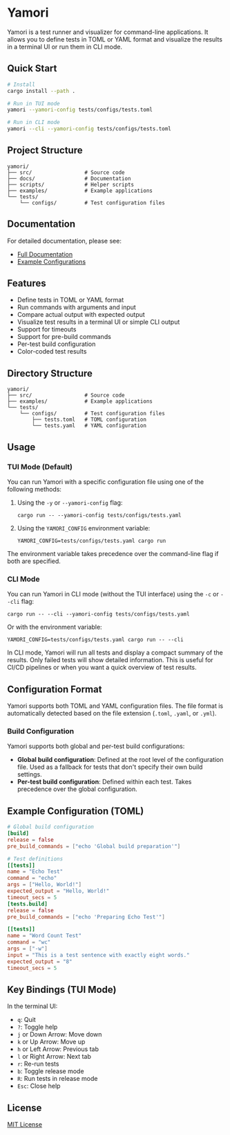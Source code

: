 # Yamori

Yamori is a test runner and visualizer for command-line applications. It allows you to define tests in TOML or YAML format and visualize the results in a terminal UI or run them in CLI mode.

## Quick Start

```bash
# Install
cargo install --path .

# Run in TUI mode
yamori --yamori-config tests/configs/tests.toml

# Run in CLI mode
yamori --cli --yamori-config tests/configs/tests.toml
```

## Project Structure

```
yamori/
├── src/                 # Source code
├── docs/                # Documentation
├── scripts/             # Helper scripts
├── examples/            # Example applications
└── tests/
    └── configs/         # Test configuration files
```

## Documentation

For detailed documentation, please see:
- [Full Documentation](docs/README_full.md)
- [Example Configurations](tests/configs/)

## Features

- Define tests in TOML or YAML format
- Run commands with arguments and input
- Compare actual output with expected output
- Visualize test results in a terminal UI or simple CLI output
- Support for timeouts
- Support for pre-build commands
- Per-test build configuration
- Color-coded test results

## Directory Structure

```
yamori/
├── src/                 # Source code
├── examples/            # Example applications
└── tests/
    └── configs/         # Test configuration files
        ├── tests.toml   # TOML configuration
        └── tests.yaml   # YAML configuration
```

## Usage

### TUI Mode (Default)

You can run Yamori with a specific configuration file using one of the following methods:

1. Using the `-y` or `--yamori-config` flag:
   ```
   cargo run -- --yamori-config tests/configs/tests.yaml
   ```

2. Using the `YAMORI_CONFIG` environment variable:
   ```
   YAMORI_CONFIG=tests/configs/tests.yaml cargo run
   ```

The environment variable takes precedence over the command-line flag if both are specified.

### CLI Mode

You can run Yamori in CLI mode (without the TUI interface) using the `-c` or `--cli` flag:

```
cargo run -- --cli --yamori-config tests/configs/tests.yaml
```

Or with the environment variable:

```
YAMORI_CONFIG=tests/configs/tests.yaml cargo run -- --cli
```

In CLI mode, Yamori will run all tests and display a compact summary of the results. Only failed tests will show detailed information. This is useful for CI/CD pipelines or when you want a quick overview of test results.

## Configuration Format

Yamori supports both TOML and YAML configuration files. The file format is automatically detected based on the file extension (`.toml`, `.yaml`, or `.yml`).

### Build Configuration

Yamori supports both global and per-test build configurations:

- **Global build configuration**: Defined at the root level of the configuration file. Used as a fallback for tests that don't specify their own build settings.
- **Per-test build configuration**: Defined within each test. Takes precedence over the global configuration.

## Example Configuration (TOML)

```toml
# Global build configuration
[build]
release = false
pre_build_commands = ["echo 'Global build preparation'"]

# Test definitions
[[tests]]
name = "Echo Test"
command = "echo"
args = ["Hello, World!"]
expected_output = "Hello, World!"
timeout_secs = 5
[tests.build]
release = false
pre_build_commands = ["echo 'Preparing Echo Test'"]

[[tests]]
name = "Word Count Test"
command = "wc"
args = ["-w"]
input = "This is a test sentence with exactly eight words."
expected_output = "8"
timeout_secs = 5
```

## Key Bindings (TUI Mode)

In the terminal UI:

- `q`: Quit
- `?`: Toggle help
- `j` or Down Arrow: Move down
- `k` or Up Arrow: Move up
- `h` or Left Arrow: Previous tab
- `l` or Right Arrow: Next tab
- `r`: Re-run tests
- `b`: Toggle release mode
- `R`: Run tests in release mode
- `Esc`: Close help

## License

[MIT License](LICENSE) 